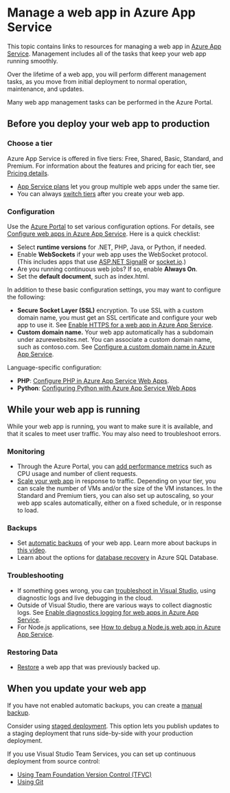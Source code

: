 <properties 
	pageTitle="Manage a web app in Azure App Service" 
	description="Links to resources for managing a web app in Azure App Service." 
	services="app-service\web" 
	documentationCenter="" 
	authors="erikre" 
	manager="wpickett" 
	editor=""/>

<tags 
	ms.service="app-service-web" 
	ms.workload="web" 
	ms.tgt_pltfrm="na" 
	ms.devlang="na" 
	ms.topic="article" 
	ms.date="08/24/2016" 
	ms.author="rachelap"/>

# Manage a web app in Azure App Service

This topic contains links to resources for managing a web app in [Azure App Service](http://go.microsoft.com/fwlink/?LinkId=529714). Management includes all of the tasks that keep your web app running smoothly. 

Over the lifetime of a web app, you will perform different management tasks, as you move from initial deployment to normal operation, maintenance, and updates.

Many web app management tasks can be performed in the Azure Portal.

## Before you deploy your web app to production

### Choose a tier

Azure App Service is offered in five tiers: Free, Shared, Basic, Standard, and Premium. For information about the features and pricing for each tier, see [Pricing details](/pricing/details/app-service/). 

- [App Service plans](../app-service/azure-web-sites-web-hosting-plans-in-depth-overview.md) let you group multiple web apps under the same tier.
- You can always [switch tiers](web-sites-scale.md) after you create your web app.

### Configuration

Use the [Azure Portal](https://portal.azure.com/) to set various configuration options. For details, see [Configure web apps in Azure App Service](web-sites-configure.md). Here is a quick checklist:

- Select **runtime versions** for .NET, PHP, Java, or Python, if needed.
- Enable **WebSockets** if your web app uses the WebSocket protocol. (This includes apps that use [ASP.NET SignalR](http://www.asp.net/signalr) or [socket.io](web-sites-nodejs-chat-app-socketio.md).)
- Are you running continuous web jobs? If so, enable **Always On**.
- Set the **default document**, such as index.html.

In addition to these basic configuration settings, you may want to configure the following:

- **Secure Socket Layer (SSL)** encryption. To use SSL with a custom domain name, you must get an SSL certificate and configure your web app to use it. See [Enable HTTPS for a web app in Azure App Service](web-sites-configure-ssl-certificate.md).
- **Custom domain name.** Your web app automatically has a subdomain under azurewebsites.net. You can associate a custom domain name, such as contoso.com. See [Configure a custom domain name in Azure App Service](web-sites-custom-domain-name.md).

Language-specific configuration:

- **PHP**: [Configure PHP in Azure App Service Web Apps](web-sites-php-configure.md).
- **Python**: [Configuring Python with Azure App Service Web Apps](web-sites-python-configure.md)


## While your web app is running

While your web app is running, you want to make sure it is available, and that it scales to meet user traffic. You may also need to troubleshoot errors.

### Monitoring

- Through the Azure Portal, you can [add performance metrics](web-sites-monitor.md) such as CPU usage and number of client requests.
- [Scale your web app](web-sites-scale.md) in response to traffic. Depending on your tier, you can scale the number of VMs and/or the size of the VM instances. In the Standard and Premium tiers, you can also set up autoscaling, so your web app scales automatically, either on a fixed schedule, or in response to load.  
 
### Backups

- Set [automatic backups](web-sites-backup.md) of your web app. Learn more about backups in [this video](https://azure.microsoft.com/documentation/videos/azure-websites-automatic-and-easy-backup/).
- Learn about the options for [database recovery](../sql-database/sql-database-business-continuity.md) in Azure SQL Database.

### Troubleshooting

- If something goes wrong, you can [troubleshoot in Visual Studio](web-sites-dotnet-troubleshoot-visual-studio.md#remotedebug), using diagnostic logs and live debugging in the cloud. 
- Outside of Visual Studio, there are various ways to collect diagnostic logs. See [Enable diagnostics logging for web apps in Azure App Service](web-sites-enable-diagnostic-log.md).
- For Node.js applications, see [How to debug a Node.js web app in Azure App Service](web-sites-nodejs-debug.md).

### Restoring Data

- [Restore](web-sites-restore.md) a web app that was previously backed up.


## When you update your web app

If you have not enabled automatic backups, you can create a [manual backup](web-sites-backup.md).

Consider using [staged deployment](web-sites-staged-publishing.md). This option lets you publish updates to a staging deployment that runs side-by-side with your production deployment. 

If you use Visual Studio Team Services, you can set up continuous deployment from source control:

- [Using Team Foundation Version Control (TFVC)](../cloud-services/cloud-services-continuous-delivery-use-vso.md) 
- [Using Git](../cloud-services/cloud-services-continuous-delivery-use-vso-git.md)
 
<!-- Anchors. -->

[Before you deploy your site to production]: #before-you-deploy-your-site-to-production
[While your website is running]: #while-your-website-is-running
[When you update your website]: #when-you-update-your-website

  
